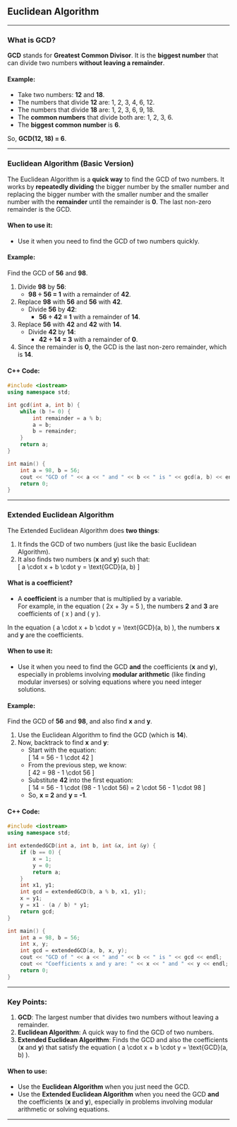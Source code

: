 ## Euclidean Algorithm

---

### **What is GCD?**

**GCD** stands for **Greatest Common Divisor**. It is the **biggest number** that can divide two numbers **without leaving a remainder**.

#### Example:
- Take two numbers: **12** and **18**.
- The numbers that divide **12** are: 1, 2, 3, 4, 6, 12.
- The numbers that divide **18** are: 1, 2, 3, 6, 9, 18.
- The **common numbers** that divide both are: 1, 2, 3, 6.
- The **biggest common number** is **6**.

So, **GCD(12, 18) = 6**.

---

### **Euclidean Algorithm (Basic Version)**

The Euclidean Algorithm is a **quick way** to find the GCD of two numbers. It works by **repeatedly dividing** the bigger number by the smaller number and replacing the bigger number with the smaller number and the smaller number with the **remainder** until the remainder is **0**. The last non-zero remainder is the GCD.

#### When to use it:
- Use it when you need to find the GCD of two numbers quickly.

#### Example:
Find the GCD of **56** and **98**.

1. Divide **98** by **56**:  
   - **98 ÷ 56 = 1** with a remainder of **42**.
2. Replace **98** with **56** and **56** with **42**.  
   - Divide **56** by **42**:  
     - **56 ÷ 42 = 1** with a remainder of **14**.
3. Replace **56** with **42** and **42** with **14**.  
   - Divide **42** by **14**:  
     - **42 ÷ 14 = 3** with a remainder of **0**.
4. Since the remainder is **0**, the GCD is the last non-zero remainder, which is **14**.

#### C++ Code:
```cpp
#include <iostream>
using namespace std;

int gcd(int a, int b) {
    while (b != 0) {
        int remainder = a % b;
        a = b;
        b = remainder;
    }
    return a;
}

int main() {
    int a = 98, b = 56;
    cout << "GCD of " << a << " and " << b << " is " << gcd(a, b) << endl;
    return 0;
}
```

---

### **Extended Euclidean Algorithm**

The Extended Euclidean Algorithm does **two things**:
1. It finds the GCD of two numbers (just like the basic Euclidean Algorithm).
2. It also finds two numbers (**x** and **y**) such that:  
   \[
   a \cdot x + b \cdot y = \text{GCD}(a, b)
   \]

#### What is a **coefficient**?
- A **coefficient** is a number that is multiplied by a variable.  
  For example, in the equation \( 2x + 3y = 5 \), the numbers **2** and **3** are coefficients of \( x \) and \( y \).

In the equation \( a \cdot x + b \cdot y = \text{GCD}(a, b) \), the numbers **x** and **y** are the coefficients.

#### When to use it:
- Use it when you need to find the GCD **and** the coefficients (**x** and **y**), especially in problems involving **modular arithmetic** (like finding modular inverses) or solving equations where you need integer solutions.

#### Example:
Find the GCD of **56** and **98**, and also find **x** and **y**.

1. Use the Euclidean Algorithm to find the GCD (which is **14**).
2. Now, backtrack to find **x** and **y**:
   - Start with the equation:  
     \[
     14 = 56 - 1 \cdot 42
     \]
   - From the previous step, we know:  
     \[
     42 = 98 - 1 \cdot 56
     \]
   - Substitute **42** into the first equation:  
     \[
     14 = 56 - 1 \cdot (98 - 1 \cdot 56) = 2 \cdot 56 - 1 \cdot 98
     \]
   - So, **x = 2** and **y = -1**.

#### C++ Code:
```cpp
#include <iostream>
using namespace std;

int extendedGCD(int a, int b, int &x, int &y) {
    if (b == 0) {
        x = 1;
        y = 0;
        return a;
    }
    int x1, y1;
    int gcd = extendedGCD(b, a % b, x1, y1);
    x = y1;
    y = x1 - (a / b) * y1;
    return gcd;
}

int main() {
    int a = 98, b = 56;
    int x, y;
    int gcd = extendedGCD(a, b, x, y);
    cout << "GCD of " << a << " and " << b << " is " << gcd << endl;
    cout << "Coefficients x and y are: " << x << " and " << y << endl;
    return 0;
}
```

---

### **Key Points:**
1. **GCD**: The largest number that divides two numbers without leaving a remainder.
2. **Euclidean Algorithm**: A quick way to find the GCD of two numbers.
3. **Extended Euclidean Algorithm**: Finds the GCD and also the coefficients (**x** and **y**) that satisfy the equation \( a \cdot x + b \cdot y = \text{GCD}(a, b) \).

#### When to use:
- Use the **Euclidean Algorithm** when you just need the GCD.
- Use the **Extended Euclidean Algorithm** when you need the GCD **and** the coefficients (**x** and **y**), especially in problems involving modular arithmetic or solving equations.

---
